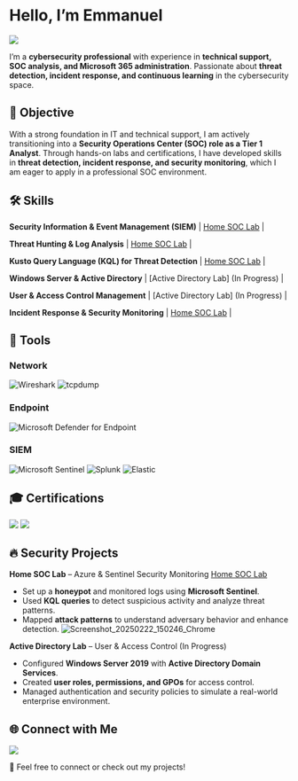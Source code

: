 # Hello, I’m Emmanuel  
<a href="https://linkedin.com/in/manny-johnson">
    <img src="https://img.shields.io/badge/-LinkedIn-0072b1?&style=for-the-badge&logo=linkedin&logoColor=white" />
</a>  

I’m a **cybersecurity professional** with experience in **technical support, SOC analysis, and Microsoft 365 administration**. Passionate about **threat detection, incident response, and continuous learning** in the cybersecurity space.

## 🎯 Objective  
With a strong foundation in IT and technical support, I am actively transitioning into a **Security Operations Center (SOC) role as a Tier 1 Analyst**. Through hands-on labs and certifications, I have developed skills in **threat detection, incident response, and security monitoring**, which I am eager to apply in a professional SOC environment.

## 🛠️ Skills

**Security Information & Event Management (SIEM)**  | [Home SOC Lab](SecurityProjects/home-soc-lab.md) |

**Threat Hunting & Log Analysis**                   | [Home SOC Lab](SecurityProjects/home-soc-lab.md) |

**Kusto Query Language (KQL) for Threat Detection** | [Home SOC Lab](SecurityProjects/home-soc-lab.md) |

**Windows Server & Active Directory**               | [Active Directory Lab] (In Progress)             |

**User & Access Control Management**                | [Active Directory Lab] (In Progress)             |

**Incident Response & Security Monitoring**         | [Home SOC Lab](SecurityProjects/home-soc-lab.md) |

## 🔧 Tools

### Network
![Wireshark](https://img.shields.io/badge/Wireshark-1679A7?style=for-the-badge&logo=wireshark&logoColor=white)
![tcpdump](https://img.shields.io/badge/tcpdump-4D4D4D?style=for-the-badge&logo=linux&logoColor=white)

### Endpoint
![Microsoft Defender for Endpoint](https://img.shields.io/badge/Microsoft_Defender_for_Endpoint-00A4EF?style=for-the-badge&logo=microsoft&logoColor=white)

### SIEM
![Microsoft Sentinel](https://img.shields.io/badge/Microsoft_Sentinel-0078D4?style=for-the-badge&logo=microsoft&logoColor=white)
![Splunk](https://img.shields.io/badge/Splunk-000000?style=for-the-badge&logo=splunk&logoColor=white)
![Elastic](https://img.shields.io/badge/Elastic-005571?style=for-the-badge&logo=elastic&logoColor=white)

## 🎓 Certifications  
<div>
<img src="https://img.shields.io/badge/-Security%2B-FF0000?&style=for-the-badge&logo=CompTIA&logoColor=white" />
<img src="https://img.shields.io/badge/-A%2B-4D4D4D?&style=for-the-badge&logo=CompTIA&logoColor=white" />
</div>

## 🔥 Security Projects  
**Home SOC Lab** – Azure & Sentinel Security Monitoring [Home SOC Lab](SecurityProjects/home-soc-lab.md)  
  - Set up a **honeypot** and monitored logs using **Microsoft Sentinel**.
  - Used **KQL queries** to detect suspicious activity and analyze threat patterns.
  - Mapped **attack patterns** to understand adversary behavior and enhance detection.
![Screenshot_20250222_150246_Chrome](https://github.com/user-attachments/assets/e2fafe84-f574-4279-b36e-53ee4a3f62a4)

**Active Directory Lab** – User & Access Control (In Progress)  
  - Configured **Windows Server 2019** with **Active Directory Domain Services**.
  - Created **user roles, permissions, and GPOs** for access control.
  - Managed authentication and security policies to simulate a real-world enterprise environment.

## 🌐 Connect with Me  
<a href="https://linkedin.com/in/manny-johnson">
    <img src="https://img.shields.io/badge/-LinkedIn-0072b1?&style=for-the-badge&logo=linkedin&logoColor=white" />
</a>  

🚀 Feel free to connect or check out my projects!
